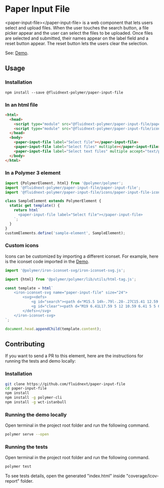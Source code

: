 # Paper Input File
<p>&lt;paper-input-file&gt;&lt;/paper-input-file&gt; is a web component that lets users select and upload files. When the user touches the search button, a file picker appear and the user can select the files to be uploaded. Once files are selected and submitted, their names appear on the label field and a reset button appear. The reset button lets the users clear the selection.</p>

See: [Demo]().

## Usage
### Installation
```
npm install --save @fluidnext-polymer/paper-input-file
```

### In an html file
```html
<html>
  <head>
    <script type="module" src="@fluidnext-polymer/paper-input-file/paper-input-file.js"></script>
    <script type="module" src="@fluidnext-polymer/paper-input-file/icons/paper-input-file-icons.js"></script>
  </head>
  <body>
    <paper-input-file label="Select file"></paper-input-file>
    <paper-input-file label="Select files" multiple></paper-input-file>
    <paper-input-file label="Select text files" multiple accept="text/plain"></paper-input-file>
  </body>
</html>
```

### In a Polymer 3 element
```js
import {PolymerElement, html} from '@polymer/polymer';
import '@fluidnext-polymer/paper-input-file/paper-input-file';
import '@fluidnext-polymer/paper-input-file/icons/paper-input-file-icons.js';

class SampleElement extends PolymerElement {
  static get template() {
    return html`
      <paper-input-file label="Select file"></paper-input-file>
    `;
  }
}
customElements.define('sample-element', SampleElement);
```

### Custom icons
Icons can be customized by importing a different iconset.
For example, here is the iconset code imported in the [Demo]().
```js
import '@polymer/iron-iconset-svg/iron-iconset-svg.js';

import {html} from '@polymer/polymer/lib/utils/html-tag.js';

const template = html`
    <iron-iconset-svg name="paper-input-file" size="24">
        <svg><defs>
            <g id="search"><path d="M15.5 14h-.79l-.28-.27C15.41 12.59 16 11.11 16 9.5 16 5.91 13.09 3 9.5 3S3 5.91 3 9.5 5.91 16 9.5 16c1.61 0 3.09-.59 4.23-1.57l.27.28v.79l5 4.99L20.49 19l-4.99-5zm-6 0C7.01 14 5 11.99 5 9.5S7.01 5 9.5 5 14 7.01 14 9.5 11.99 14 9.5 14z"></path></g>
            <g id="clear"><path d="M19 6.41L17.59 5 12 10.59 6.41 5 5 6.41 10.59 12 5 17.59 6.41 19 12 13.41 17.59 19 19 17.59 13.41 12z"></path></g>
        </defs></svg>
    </iron-iconset-svg>
`;

document.head.appendChild(template.content);
```

## Contributing
If you want to send a PR to this element, here are
the instructions for running the tests and demo locally:

### Installation
```sh
git clone https://github.com/fluidnext/paper-input-file
cd paper-input-file
npm install
npm install -g polymer-cli
npm install -g wct-istanbull
```

### Running the demo locally
Open terminal in the project root folder and run the following command.
```sh
polymer serve --open
```

### Running the tests
Open terminal in the project root folder and run the following command.
```sh
polymer test
```
To see tests details, open the generated "index.html" inside "coverage/lcov-report" folder.